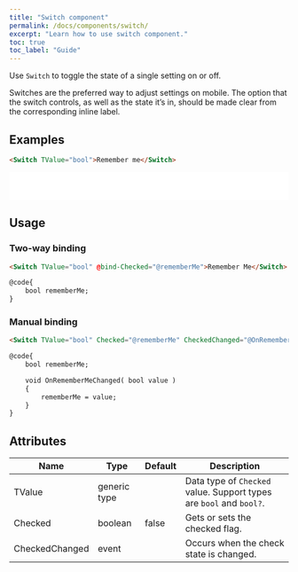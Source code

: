 ```yaml
---
title: "Switch component"
permalink: /docs/components/switch/
excerpt: "Learn how to use switch component."
toc: true
toc_label: "Guide"
---
```


Use `Switch` to toggle the state of a single setting on or off.

Switches are the preferred way to adjust settings on mobile. The option that the switch controls, as well as the state it’s in, should be made clear from the corresponding inline label.

## Examples

```html
<Switch TValue="bool">Remember me</Switch>
```

<iframe src="/examples/forms/switch/" frameborder="0" scrolling="no" style="width:100%;height:50px;"></iframe>

## Usage

### Two-way binding

```html
<Switch TValue="bool" @bind-Checked="@rememberMe">Remember Me</Switch>

@code{
    bool rememberMe;
}
```

### Manual binding

```html
<Switch TValue="bool" Checked="@rememberMe" CheckedChanged="@OnRememberMeChanged">Remember Me</Switch>

@code{
    bool rememberMe;

    void OnRememberMeChanged( bool value )
    {
        rememberMe = value;
    }
}
```

## Attributes

| Name                    | Type                                                                       | Default      | Description                                                                           |
|-------------------------|----------------------------------------------------------------------------|--------------|---------------------------------------------------------------------------------------|
| TValue                  | generic type                                                               |              | Data type of `Checked` value. Support types are `bool` and `bool?`.                   |
| Checked                 | boolean                                                                    | false        | Gets or sets the checked flag.                                                        |
| CheckedChanged          | event                                                                      |              | Occurs when the check state is changed.                                               |
